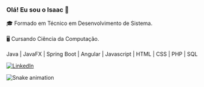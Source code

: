 ### Olá! Eu sou o Isaac 👋

🎓 Formado em Técnico em Desenvolvimento de Sistema.
</br></br>
🖥️ Cursando Ciência da Computação.
</br></br>
Java | JavaFX | Spring Boot | Angular | Javascript | HTML | CSS | PHP | SQL

[![LinkedIn](https://img.shields.io/badge/-LinkedIn-0000FF?style=for-the-badge&logo=linkedin&logoColor=FFFFFF)](https://www.linkedin.com/in/isaac-dias-2405a0237/)

![Snake animation](https://github.com/LuigiGF/LuigiGF/blob/output/github-contribution-grid-snake.svg)

